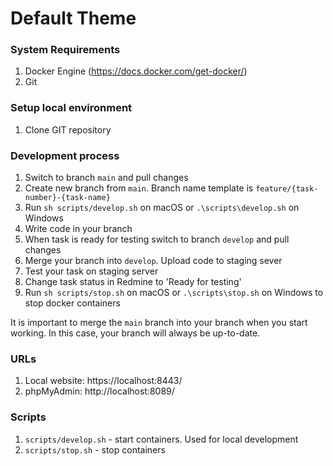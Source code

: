 # Default Theme

### System Requirements
1. Docker Engine (https://docs.docker.com/get-docker/)
2. Git

### Setup local environment
1. Clone GIT repository

### Development process
1. Switch to branch `main` and pull changes
2. Create new branch from `main`. Branch name template is `feature/{task-number}-{task-name}`
3. Run `sh scripts/develop.sh` on macOS or `.\scripts\develop.sh` on Windows
4. Write code in your branch
5. When task is ready for testing switch to branch `develop` and pull changes
6. Merge your branch into `develop`. Upload code to staging sever
7. Test your task on staging server
8. Change task status in Redmine to 'Ready for testing'
9. Run `sh scripts/stop.sh` on macOS or `.\scripts\stop.sh` on Windows to stop docker containers

It is important to merge the `main` branch into your branch when you start working. In this case, your branch will always be up-to-date.

### URLs
1. Local website: https://localhost:8443/
2. phpMyAdmin: http://localhost:8089/

### Scripts
1. `scripts/develop.sh` - start containers. Used for local development
2. `scripts/stop.sh` - stop containers

